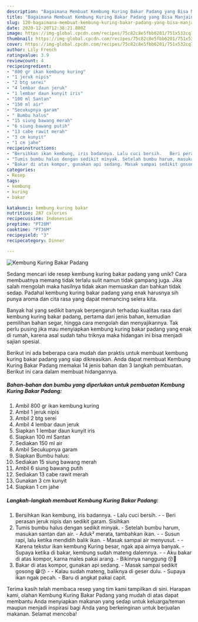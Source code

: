 ```yaml
---
description: "Bagaimana Membuat Kembung Kuring Bakar Padang yang Bisa Manjain Lidah"
title: "Bagaimana Membuat Kembung Kuring Bakar Padang yang Bisa Manjain Lidah"
slug: 120-bagaimana-membuat-kembung-kuring-bakar-padang-yang-bisa-manjain-lidah
date: 2020-12-20T12:38:21.800Z
image: https://img-global.cpcdn.com/recipes/75c82c8e5fbb6201/751x532cq70/kembung-kuring-bakar-padang-foto-resep-utama.jpg
thumbnail: https://img-global.cpcdn.com/recipes/75c82c8e5fbb6201/751x532cq70/kembung-kuring-bakar-padang-foto-resep-utama.jpg
cover: https://img-global.cpcdn.com/recipes/75c82c8e5fbb6201/751x532cq70/kembung-kuring-bakar-padang-foto-resep-utama.jpg
author: Lily French
ratingvalue: 3.9
reviewcount: 4
recipeingredient:
- "800 gr ikan kembung kuring"
- "1 jeruk nipis"
- "2 btg serei"
- "4 lembar daun jeruk"
- "1 lembar daun kunyit iris"
- "100 ml Santan"
- "150 ml air"
- "Secukupnya garam"
- " Bumbu halus"
- "15 siung bawang merah"
- "6 siung bawang putih"
- "13 cabe rawit merah"
- "3 cm kunyit"
- "1 cm jahe"
recipeinstructions:
- "Bersihkan ikan kembung, iris badannya. Lalu cuci bersih.   Beri perasan jeruk nipis dan sedikit garam. Sisihkan"
- "Tumis bumbu halus dengan sedikit minyak. Setelah bumbu harum, masukan santan dan air. Aduk² merata, tambahkan ikan.  Susun rapi, lalu ketika mendidih balik ikan. Masak sampai air menyusut.  Karena tekstur ikan kembung Kuring besar, ngak apa airnya banyak.  Supaya ketika di bakar, kembung sudah mateng dalemnya.   Aku bakar di atas kompor, karna males pakai arang.  Bikinnya nanggung 😚🤗"
- "Bakar di atas kompor, gunakan api sedang. Masak sampai sedikit gosong 😁😚  Kalau sudah mateng, baliknya di geser dulu. Supaya ikan ngak pecah. Baru di angkat pakai capit."
categories:
- Resep
tags:
- kembung
- kuring
- bakar

katakunci: kembung kuring bakar 
nutrition: 287 calories
recipecuisine: Indonesian
preptime: "PT20M"
cooktime: "PT36M"
recipeyield: "3"
recipecategory: Dinner

---
```



![Kembung Kuring Bakar Padang](https://img-global.cpcdn.com/recipes/75c82c8e5fbb6201/751x532cq70/kembung-kuring-bakar-padang-foto-resep-utama.jpg)

Sedang mencari ide resep kembung kuring bakar padang yang unik? Cara membuatnya memang tidak terlalu sulit namun tidak gampang juga. Jika salah mengolah maka hasilnya tidak akan memuaskan dan bahkan tidak sedap. Padahal kembung kuring bakar padang yang enak harusnya sih punya aroma dan cita rasa yang dapat memancing selera kita.

Banyak hal yang sedikit banyak berpengaruh terhadap kualitas rasa dari kembung kuring bakar padang, pertama dari jenis bahan, kemudian pemilihan bahan segar, hingga cara mengolah dan menyajikannya. Tak perlu pusing jika mau menyiapkan kembung kuring bakar padang yang enak di rumah, karena asal sudah tahu triknya maka hidangan ini bisa menjadi sajian spesial.




Berikut ini ada beberapa cara mudah dan praktis untuk membuat kembung kuring bakar padang yang siap dikreasikan. Anda dapat membuat Kembung Kuring Bakar Padang memakai 14 jenis bahan dan 3 langkah pembuatan. Berikut ini cara dalam membuat hidangannya.

<!--inarticleads1-->

##### Bahan-bahan dan bumbu yang diperlukan untuk pembuatan Kembung Kuring Bakar Padang:

1. Ambil 800 gr ikan kembung kuring
1. Ambil 1 jeruk nipis
1. Ambil 2 btg serei
1. Ambil 4 lembar daun jeruk
1. Siapkan 1 lembar daun kunyit iris
1. Siapkan 100 ml Santan
1. Sediakan 150 ml air
1. Ambil Secukupnya garam
1. Siapkan  Bumbu halus:
1. Sediakan 15 siung bawang merah
1. Ambil 6 siung bawang putih
1. Sediakan 13 cabe rawit merah
1. Gunakan 3 cm kunyit
1. Siapkan 1 cm jahe




<!--inarticleads2-->

##### Langkah-langkah membuat Kembung Kuring Bakar Padang:

1. Bersihkan ikan kembung, iris badannya. - Lalu cuci bersih.  -  - Beri perasan jeruk nipis dan sedikit garam. Sisihkan
1. Tumis bumbu halus dengan sedikit minyak. - Setelah bumbu harum, masukan santan dan air. - Aduk² merata, tambahkan ikan. -  - Susun rapi, lalu ketika mendidih balik ikan. - Masak sampai air menyusut. -  - Karena tekstur ikan kembung Kuring besar, ngak apa airnya banyak.  - Supaya ketika di bakar, kembung sudah mateng dalemnya.  -  - Aku bakar di atas kompor, karna males pakai arang.  - Bikinnya nanggung 😚🤗
1. Bakar di atas kompor, gunakan api sedang. - Masak sampai sedikit gosong 😁😚 -  - Kalau sudah mateng, baliknya di geser dulu. - Supaya ikan ngak pecah. - Baru di angkat pakai capit.




Terima kasih telah membaca resep yang tim kami tampilkan di sini. Harapan kami, olahan Kembung Kuring Bakar Padang yang mudah di atas dapat membantu Anda menyiapkan makanan yang sedap untuk keluarga/teman maupun menjadi inspirasi bagi Anda yang berkeinginan untuk berjualan makanan. Selamat mencoba!
